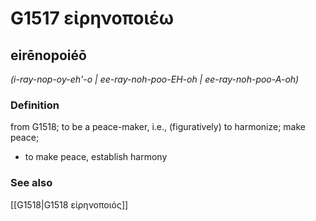 # G1517 εἰρηνοποιέω

## eirēnopoiéō

_(i-ray-nop-oy-eh'-o | ee-ray-noh-poo-EH-oh | ee-ray-noh-poo-A-oh)_

### Definition

from G1518; to be a peace-maker, i.e., (figuratively) to harmonize; make peace; 

- to make peace, establish harmony

### See also

[[G1518|G1518 εἰρηνοποιός]]
